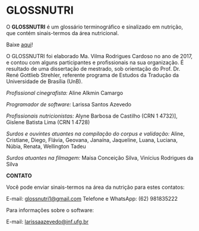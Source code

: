 # GLOSSNUTRI

O **GLOSSNUTRI** é um glossário terminográfico e sinalizado em nutrição, que contém sinais-termos da área nutricional.

Baixe [aqui](https://github.com/laazevedo/GLOSSNUTRI/releases)! 

O GLOSSNUTRI foi elaborado Ma. Vilma Rodrigues Cardoso no ano de 2017, e contou
com alguns participantes e profissionais na sua organização. É resultado de uma
dissertação de mestrado, sob orientação do Prof. Dr. René Gottlieb Strehler, referente
programa de Estudos da Tradução da Universidade de Brasília (UnB).

*Profissional cinegrafista:*
Aline Alkmin Camargo

*Programador de software:*
Larissa Santos Azevedo

*Profissionais nutricionistas:*
Alyne Barbosa de Castilho (CRN 1 4732)],
Gislene Batista Lima (CRN 1 4728)

*Surdos e ouvintes atuantes na compilação do corpus e validação:*
Aline,
Cristiane,
Diego,
Flávia,
Geovana,
Janaína,
Jaqueline,
Luana,
Luciana,
Núbia,
Renata,
Wellington Tadeu

*Surdos atuantes na filmagem:*
Maísa Conceição Silva,
Vinícius Rodrigues da Silva

**CONTATO**

Você pode enviar sinais-termos na área da nutrição para estes contatos:

E-mail: glossnutri1@gmail.com
Telefone e WhatsApp: (62) 981835222

Para informações sobre o software:

E-mail: larissaazevedo@inf.ufg.br
